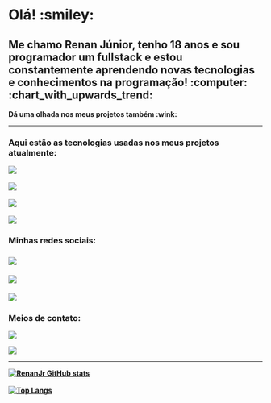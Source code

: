 <h1>Olá! :smiley: </h1>

<h2>Me chamo Renan Júnior, tenho 18 anos e sou programador um fullstack e estou constantemente aprendendo novas tecnologias e conhecimentos na programação! :computer: :chart_with_upwards_trend: </h2>

<p> <b>Dá uma olhada nos meus projetos também :wink:<b> </p>

<hr>

<h3>Aqui estão as tecnologias usadas nos meus projetos atualmente: </h3>

<img src="https://img.shields.io/badge/HTML5-E34F26?style=for-the-badge&logo=html5&logoColor=white"/> 
<br>
<br>
<img src="https://img.shields.io/badge/CSS3-1572B6?style=for-the-badge&logo=css3&logoColor=white"/>
<br>
<br>
<img src="https://img.shields.io/badge/JavaScript-323330?style=for-the-badge&logo=javascript&logoColor=F7DF1E"/>
<br>
<br>
<img src="https://img.shields.io/badge/React-20232A?style=for-the-badge&logo=react&logoColor=61DAFB"/>
  
<h3> Minhas redes sociais: <h3>
 <a href="https://www.instagram.com/renan_jrrrr/" target="_blank"> <img src="https://img.shields.io/badge/Instagram-E4405F?style=for-the-badge&logo=instagram&logoColor=white"/> </a>
    <br>
    <br>
 <a href="https://www.facebook.com/profile.php?id=100011666990202" target="_blank"> <img src="https://img.shields.io/badge/Facebook-1877F2?style=for-the-badge&logo=facebook&logoColor=white"/> </a>
    <br>
    <br>
   <a href="https://www.linkedin.com/in/renan-j%C3%BAnior/" target="_blank"> <img src="https://img.shields.io/badge/LinkedIn-0077B5?style=for-the-badge&logo=linkedin&logoColor=white" target="_blank"/> </a> 
  
<h3> Meios de contato: </h3>
  
 <a href="https://wa.me/5521965036374" target="_blank" > <img src="https://img.shields.io/badge/WhatsApp-25D366?style=for-the-badge&logo=whatsapp&logoColor=white"/> </a> 
  

  
 <a href="mailto:renanjrr679@gmail.com" target="_blank"> <img src="https://img.shields.io/badge/Gmail-D14836?style=for-the-badge&logo=gmail&logoColor=white"/> </a> 

  <hr>
  
  [![RenanJr GitHub stats](https://github-readme-stats.vercel.app/api?username=Renanjuniior6)](https://github.com/anuraghazra/github-readme-stats)
  <br> 
  <br>
  [![Top Langs](https://github-readme-stats.vercel.app/api/top-langs/?username=Renanjuniior6)](https://github.com/anuraghazra/github-readme-stats)
  

  
  
  
  
  







